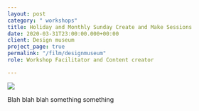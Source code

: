 ```yaml
---
layout: post
category: " workshops"
title: Holiday and Monthly Sunday Create and Make Sessions
date: 2020-03-31T23:00:00.000+00:00
client: Design museum
project_page: true
permalink: "/film/designmuseum"
role: Workshop Facilitator and Content creator

---
```

![](/uploads/MVIMG_20200328_114349.jpg)

Blah blah blah something something